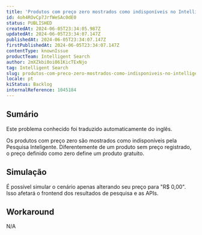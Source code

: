 ```yaml
---
title: 'Produtos com preço zero mostrados como indisponíveis no Intelligent Search'
id: 4oh4ROvCp7JrfWeSAc0dE0
status: PUBLISHED
createdAt: 2024-06-05T23:34:05.987Z
updatedAt: 2024-06-05T23:34:07.147Z
publishedAt: 2024-06-05T23:34:07.147Z
firstPublishedAt: 2024-06-05T23:34:07.147Z
contentType: knownIssue
productTeam: Intelligent Search
author: 2mXZkbi0oi061KicTExNjo
tag: Intelligent Search
slug: produtos-com-preco-zero-mostrados-como-indisponiveis-no-intelligent-search
locale: pt
kiStatus: Backlog
internalReference: 1045184
---
```


## Sumário

<div class="alert alert-info">
  <p>Este problema conhecido foi traduzido automaticamente do inglês.</p>
</div>


Os produtos com preço zero são mostrados como indisponíveis pela Pesquisa Inteligente. Diferentemente de um produto sem preço registrado, o preço definido como zero define um produto gratuito.

## Simulação


É possível simular o cenário apenas alterando seu preço para "R$ 0,00". Isso afetará o frontend dos resultados de pesquisa e as APIs.



## Workaround


N/A




